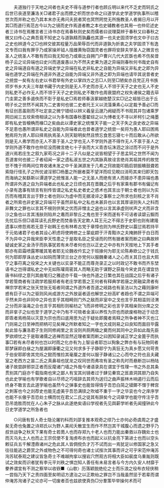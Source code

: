 <!-- { "loadSidebar": true } -->
　　夫道独行于天地之间者也夫史不得与道参行者也顾丘明以来代不乏史而轲氏之后世已丧道至濂洛关□诸君子出而摽之帜而世亦命之曰道学此史学道学执事所以稽世次而并称之也乃其本末亦无弗问夫民者冥也冥然罔觉无所施教圣人者揭日月以开其□而道行焉范古今以为之镜而史作焉道者教之本也史辅教者也其用一也仲尼述史者三诗书在焉雅言者三诗书亦在焉春秋则史矣而儒者曰说理莫辨于春秋又曰春秋之微又曰传心之典吾竟不知史之与道孰精而孰麤也其源一也夫史固须学也文中子曰古之史也辨道今之□也辨交彼其程量万品荣辱百代而非道孰为折衷之夫学固须下有逸文专而曰我有罪乎乃或家操斧钺人擅雌黄殆窃国灵者也罪将安辞夫学圣人之微言也圣人之统圣人不敢有而曰我无知也乃或皋比自拥门户曹兴几代大匠斲也希不伤矣昔杨子云之论异端也曰史兴而道废愚以为不然夫史果为道之异端则春秋何书哉史自有史之异端道自有道之异端史学之异端在私史非私史之自能为异端又非私史之即为异端也道学之异端在外道非外道之自能为异端又非外道之即为异端也请毕其说昔者史之统尝一矣有左右史以书君举有外史以掌四方之志□人则至□陋矣亦且党正月书族师岁书乡大夫三年献书藏于内史则是无人不史而亦无人不领于天子之史也无人不史则私吏不必作无人而不领于天子之史则私史不敢作也周衰盟府之权失诸侯之籍去荜门圭窦之善多遏佚而不彰于是私史□焉若师春汲冢越绝楚汉实□记之祖皆已出于丘明子长之世然不闻其为二史害何也彼二史者托王义以流藻秉素心以定裁予善必□而有征创恶虽刚而不吐定哀之微宁错经以辨义羲皇云邈乃阙疑而不书观其并包诸乘罗网旧闻三五坟索倚相读之以为多有国春秋墨翟综之以为博者无不寻以斧柯引之绳墨即有私史皆榱桷而椽□之矣由此以谭史家之统惟天子能一之天子失之良史收之异端不足患也愚所谓非私史之自能为异端者此也昔者道学之统尝一矣将为愚人耶曰困焉勉焉将为贤人耶曰择焉执焉圣人则天聪明矣然且愤忘食思忘寝七十而后敢从心所欲则是无人弗学而亦无人不禀于圣人之学也无人不学则外道不得作无人不禀于圣人之学则外道不敢作也仲尼没而微言绝七十子丧而大义乖杏坛洙泗之涂过而不问于是外道兴焉若庄生之叙九家苟况之非十二子凡似是之说皆相望于子思孟轲之世然不闻为吾道害何也彼二子者绍闻一家之遗私淑五世之内其脉真故诠言绝肖其祖其传的故觉世不愧于师两间位育收诸未发之中千圣渊源发于几希之窍故能叩扃启钥振瞶鼓聋若索隐行怪孔子之所忧诐淫邪□杨墨之所据者莫不望洋而叹见睍曰消苟其来归即天包而海纳之矣繇斯以谭道学之统惟圣人能一之无圣人而绝有贤人而接亦不患异端也愚所谓非外道之自为异端者此也私史之日烦也其在晋魏之后乎有家乘有郡书有偏记有小录有逸事有琐言有别传皆谓之私史私史者史之惑术也其言出于朝士者也则以为实历而有稽其言出于野士者也则以为虚中而无据凌谇之事察士之所求也刻核之言不肖者之所索也非史家之异端可乎虽然非私中之私也未甚异也以言其厚诬则失人之科而非舞文之罪也以言其不根则供笑之优而非憎主之盗也以言其承虚则吠声之犬而非含沙之鱼也以言其浅肤则陷井之鼃而非黎丘之鬼也至于宋而遂有不可诘者读碧云騢而先忧后乐但□语耳读孔氏野史而焚香告天定欺人耳王元之不得志于史职也则有建隆遗事以修怨焉若无意于赵韩王也有林希古党于章慞也则为林氏野史以葢愆焉若持平于元佑诸君子也者其设心积虑将使姱修之士蒙疵颣于汗青黠诈之夫掩肺肝于白日而不为异中之异哉宋臣李天性患之于是取名臣之受诬而的然有据者案而断之曰典故辨疑诚史家之金汤乎而执事犹若有未尽者何也岂以正史之中亦有升天按地上下其手者耶亦有茹霜喷露寒暖其笔者耶无论魏收仱玄之于班掾何为耶无论陈寿欧公之于钱氏何为耶即厚诛丛史以如钩而薄贷兰台之亦党何以服魏秦诸人之心而关其日也且大熙宁之事苻离之役宋之大关键也以实录不能正而尊尧录正之以时政记不敢书而齐东埜语书之岂得谓私史之中无如陈瓘周密其人而略无助于谋野之获哉今宋史具在谓宜仿唐书紏缪之意刋其曲笔归之雅迹亦千载一快也外道之日繁也其在战国之后乎有诸子学若管商者有注疏学若服郑者有老庄学若晋之王何者有释典学若唐之房融梁肃者有禅宗学若宋之张天觉张无垢者同谓之外道外者吾道之岐路也有圣法以为之藉则康听惑有巨子以为之驱则风尚成游方之外放诞者适也解世之纷高旷者趋也不谓之异端可乎然未异也非同中之异也言乎其相畸则门外之敌而非室中之戈也言乎其相滥则泾渭之分而非淄渑之合也言乎其相形则榆枋之飞而非修明之彩也言乎其相亲则分席之交而非挛子之似也至于道学之中乃有不可晓者金溪以养性为宗也而欲废格物近于动念即乖者焉杨简以灭意为宗也而曰底用思为近于疑处即魔者焉释之所争者神不灭也江门则易之日至神而把柄可见矣禅之所默者知之一字也文成则易之曰良知而面目毕露矣此皆与濂洛君子生则同修阙里之言没则共厕两楹之奠而何其同中之异如此哉先臣罗欲顺忧之于是取诸儒之逃禅而显然近理者案而断之曰困知录诚正学之金篦乎而执事□若有未尽者何也岂以时雨之化亦有为上智设者耶岂以狥象之弊亦有与玩物同者耶梦寐即白昼之为屋漏即康衢之见又何求多于子静耶宁为真狂无为真乡愿又何苛责于伯安耶即舍其完烁之懿而惟捡其毫厘之差何以服子静诸公之心而夺之符也且夫藏室之老西方之昙二氏之真鼻祖也犹龙之叹同世而弗攻有圣之称先时而悬断岂以杨陆诸子故尝辟邪崇正者而反麾诸门墙之外哉今诸语录具在谓宜于性理一书之外总其条贯别其门庭亦千载指南也宋之鄙人有宝其刓镜者过于肆见秦宫之匜直洞其胆乃自失也此史学喻也有学歌者自以尽师之巧咀辞去其师为送归之曲声振林木响遏行云而后终身不敢言去此道学喻也虽然今之弹事史也能皆得情乎吾恐白简之镆鎁不憯于稗宫之刺客也今之剡荐史也能无虚美乎吾恐满牍之吹嘘不重于一字之华衮也今之庠序学也能不长傲乎吾恐处士横而忧在君父二氏之徒其有辞矣今之词章学也能守传注乎吾恐吊诡胜而忧在人心朱子之脉从此遂绝矣语曰学视者先见舆薪学听者先闻撞钟此今日史学道学之所急者也 

　　○问唐有哲人奇士隐沦屠钓科而刘邵复推本观奇之缪乃士亦何必奇虞周之才盛矣无奇也兔置之诗郑氏以为野人美闳夭散宜生而作不然岂其干城腹心而遗之野乎乃叔世战争之秋天下果有奇士若啇人也而存郑九十老人也而力能出秦救以存魏处士也而灭乌丸土人也而止王宗侃使不复淘虏布衣也而起义以抗金亮下第进士也而以空头敕征兵五千解澧鼎诸州之危此其人皆倜傥负才万不试而出一焉犹足以修国家之急又往往能逃之爵赏之外或物色之不可得何奇也诸士试按次其事而评之可乎宋范仲淹苏洵苏轼泰观之建议皆急奇士不难越拘挛以搜岩穴然观古将相大臣如裴度乌重胤则既试之效矣而识者犹有李元平刘秩之惧岂知人善任有未易言者与今方内久安人材靡于豢养谓宜有不测之察举以收嵚■〈山欹〉历落颖脱绝伦之士而乐浪之役布衣轻侠稍一尝指乃天下之责四面至矣明诏方逮治之以正欺绐之罪岂不当哉虽然惩于若辈而谓仲淹苏洵诸子之论亦可一切废者否也兹欲使真伪□分羣策毕举操何术而可 

